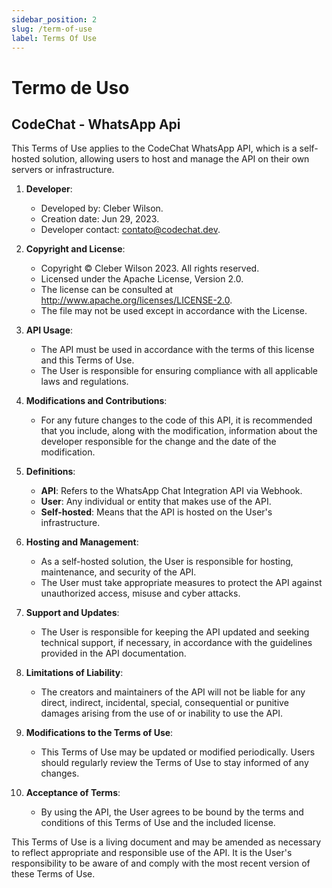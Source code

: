 ```yaml
---
sidebar_position: 2
slug: /term-of-use
label: Terms Of Use
---
```


# Termo de Uso

## CodeChat - WhatsApp Api

This Terms of Use applies to the CodeChat WhatsApp API, which is a self-hosted solution, allowing users to host and manage the API on their own servers or infrastructure.

1. **Developer**:
    - Developed by: Cleber Wilson.
    - Creation date: Jun 29, 2023.
    - Developer contact: contato@codechat.dev.

2. **Copyright and License**:
    - Copyright © Cleber Wilson 2023. All rights reserved.
    - Licensed under the Apache License, Version 2.0.
    - The license can be consulted at http://www.apache.org/licenses/LICENSE-2.0.
    - The file may not be used except in accordance with the License.

3. **API Usage**:
    - The API must be used in accordance with the terms of this license and this Terms of Use.
    - The User is responsible for ensuring compliance with all applicable laws and regulations.

4. **Modifications and Contributions**:
    - For any future changes to the code of this API, it is recommended that you include, along with the modification, information about the developer responsible for the change and the date of the modification.

5. **Definitions**:
    - **API**: Refers to the WhatsApp Chat Integration API via Webhook.
    - **User**: Any individual or entity that makes use of the API.
    - **Self-hosted**: Means that the API is hosted on the User's infrastructure.

6. **Hosting and Management**:
    - As a self-hosted solution, the User is responsible for hosting, maintenance, and security of the API.
    - The User must take appropriate measures to protect the API against unauthorized access, misuse and cyber attacks.

7. **Support and Updates**:
    - The User is responsible for keeping the API updated and seeking technical support, if necessary, in accordance with the guidelines provided in the API documentation.

8. **Limitations of Liability**:
    - The creators and maintainers of the API will not be liable for any direct, indirect, incidental, special, consequential or punitive damages arising from the use of or inability to use the API.

9. **Modifications to the Terms of Use**:
    - This Terms of Use may be updated or modified periodically. Users should regularly review the Terms of Use to stay informed of any changes.

10. **Acceptance of Terms**:
    - By using the API, the User agrees to be bound by the terms and conditions of this Terms of Use and the included license.

This Terms of Use is a living document and may be amended as necessary to reflect appropriate and responsible use of the API. It is the User's responsibility to be aware of and comply with the most recent version of these Terms of Use.